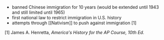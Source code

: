 - banned Chinese immigration for 10 years (would be extended until 1943 and still limited until 1965)
- first national law to restrict immigration in U.S. history
- attempts through [[Nativism]] to push against immigration [1]

[1] James A. Henretta, *America's History for the AP Course, 10th Ed.*